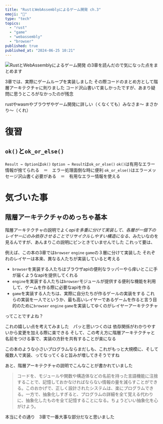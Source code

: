 ```yaml
---
title: "RustとWebAssemblyによるゲーム開発 ch.3"
emoji: "🐥"
type: "tech"
topics:
  - "rust"
  - "game"
  - "webassembly"
  - "browser"
published: true
published_at: "2024-06-25 10:21"
---
```


![RustとWebAssemblyによるゲーム開発](https://www.oreilly.co.jp/books/9784814400393/)
の3章を読んだので気になった点をまとめます

3章では、実際にゲームループを実装しました
その際コードのまとめ方として階層アーキテクチャに則りました
コード沢山書いて楽しかったですが、あまり疑問に思うところがなかったのが残念

rustやwasmやブラウザやゲーム開発に詳しい（くなくても）みなさま〜
まさかり〜（くれ）

# 復習

## `ok()`と`ok_or_else()`

`Result → Option`は`ok()` `Option → Result`は`ok_or_else()`
`ok()`は有用なエラー情報が捨てられる　＝　エラー処理面倒な時に便利
`ok_or_else()`はエラーメッセージ沢山書く必要がある　＝　有用なエラー情報を使える

# 気づいた事

## 階層アーキテクチャのめっちゃ基本

階層アーキテクチャの説明でよく*apiを多重に分けて実装して、各層が一個下のレイヤーにのみ依存させることでリサイクルしやすい構造になる*、みたいなのを見るんですが、あんまりこの説明にピンときていませんでした
これって要は、

例えば、この本の3章では`browser` `engine` `game`の３層に分けて実装した
それぞれのレイヤーは本来、異なる人たちが実装していると考える
- `browser`を実装する人たちはブラウザapiの便利なラッパーやら痒いとこに手が届くようなapiを提供してくれる
- `engine`を実装する人たちは`browser`モジュールが提供する便利な機能を利用して、ゲームを作る際に必要なapiを作る
- `game`を実装する人たちは、実際に自分たちが作るゲールの実装をする
これらの実装を一人でというか、最も高いレイヤーであるゲームを作ると言う目的のために`browser` `engine` `game`を実装してゆくのがレイヤーアーキテクチャ

ってことですよね？

これの嬉しい点を考えてみました　パッと思いつくのは
依存関係がわかりやすいから変更を加える際に楽できる
そして、この考え方に階層アーキテクチャと名前をつける事で、実装の方針を共有することが楽になる

この本のような小さいプログラムならまだしも、これがもっと大規模に、そして複数人で実装、ってなってくると旨みが増してきそうですね

あと、階層アーキテクチャの説明でこんなことが書かれていました

>コードを、モジュールや関数や構造体などの名前を持った言語機能に注捨することで、記憶しておかなければならない情報の量を減らすことができる。このおかげで、正しく設計されたシステムは、楽にプログラムできる。一方で、抽象化しすぎると、プログラムの詳細を全て覚える代わりに、抽象化したものを全て記憶することになる。ちょうどいい抽象化を心がけよう。

本当にその通り　3章で一番大事な部分だなと思いました